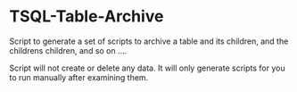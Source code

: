 # TSQL-Table-Archive

Script to generate a set of scripts to archive a table and its children, and the childrens children, and so on ....

Script will not create or delete any data. It will only generate scripts for you to run manually after examining them.
